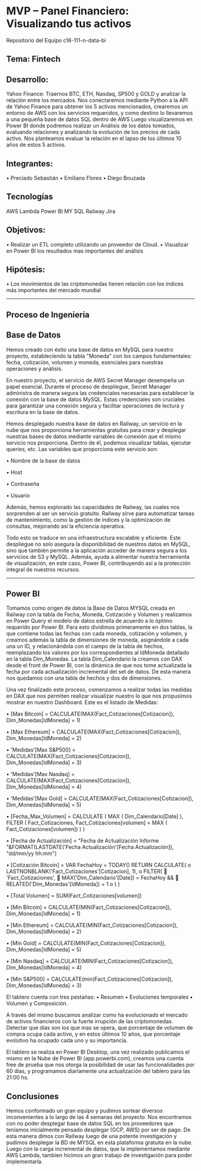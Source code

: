 # MVP – Panel Financiero: Visualizando tus activos
Repositorio del Equipo c16-111-n-data-bi


## Tema: Fintech
## Desarrollo: 
Yahoo Finance: Traernos BTC, ETH, Nasdaq, SP500 y GOLD y analizar la relación entre los mercados.
Nos conectaremos mediante Python a la API de Yahoo Finance para obtener los 5 activos mencionados, crearemos un entorno de AWS con los servicios requeridos, y como destino lo llevaremos a una pequeña base de datos SQL dentro de AWS 
Luego visualizaremos en Power BI donde podremos realizar un Análisis de los datos tomados, evaluando relaciones y analizando la evolución de los precios de cada activo.
Nos planteamos evaluar la relación en el lapso de los últimos 10 años de estos 5 activos.

## Integrantes:
• Preciado Sebastián
• Emiliano Flores
• Diego Bouzada

## Tecnologías
AWS Lambda
Power BI
MY SQL
Railway
Jira

## Objetivos: 
•	Realizar un ETL completo utilizando un proveedor de Cloud. 
•	Visualizar en Power BI los resultados mas importantes del análisis

## Hipótesis:
•	Los movimientos de las criptomonedas tienen relación con los índices más importantes del mercado mundial

------------------------------------------------------

## Proceso de Ingenieria
## Base de Datos

Hemos creado con éxito una base de datos en MySQL para nuestro proyecto, estableciendo la tabla "Moneda" con los campos fundamentales: fecha, cotización, volumen y moneda, esenciales para nuestras operaciones y análisis.

En nuestro proyecto, el servicio de AWS Secret Manager desempeña un papel esencial. Durante el proceso de despliegue, Secret Manager administra de manera segura las credenciales necesarias para establecer la conexión con la base de datos MySQL. Estas credenciales son cruciales para garantizar una conexión segura y facilitar operaciones de lectura y escritura en la base de datos.

Hemos desplegado nuestra base de datos en Railway, un servicio en la nube que nos proporciona herramientas gratuitas para crear y desplegar nuestras bases de datos mediante variables de conexión que el mismo servicio nos proporciona. Dentro de él, podemos visualizar tablas, ejecutar queries, etc. Las variables que proporciona este servicio son:

• Nombre de la base de datos

• Host

• Contraseña

• Usuario

Además, hemos explorado las capacidades de Railway, las cuales nos sorprenden al ser un servicio gratuito. Railway sirve para automatizar tareas de mantenimiento, como la gestión de índices y la optimización de consultas, mejorando así la eficiencia operativa.

Todo esto se traduce en una infraestructura escalable y eficiente. Este despliegue no solo asegura la disponibilidad de nuestros datos en MySQL, sino que también permite a la aplicación acceder de manera segura a los servicios de S3 y MySQL. Además, ayuda a alimentar nuestra herramienta de visualización, en este caso, Power BI, contribuyendo así a la protección integral de nuestros recursos.
_________________________________

## Power BI

Tomamos como origen de datos la Base de Datos MYSQL creada en Railway con la tabla de Fecha, Moneda, Cotización y Volumen y realizamos en Power Query el modelo de datos estrella de acuerdo a lo óptimo requerido por Power BI.
Para esto dividimos primeramente en dos tablas, la que contiene todas las fechas con cada moneda, cotización y volumen, y creamos además la tabla de dimensiones de moneda, asignándole a cada una un ID, y relacionándola con el campo de la tabla de hechos, reemplazando los valores por los correspondientes al IdMoneda detallado en la tabla Dim_Monedas.
La tabla Dim_Calendario la creamos con DAX desde el front de Power BI, con la dinámica de que nos tome actualizada la fecha por cada actualización incremental del set de datos.
De esta manera nos quedamos con una tabla de hechos y dos de dimensiones.

Una vez finalizado este proceso, comenzamos a realizar todas las medidas en DAX que nos permiten realizar visualizar nuestro lo que nos propusimos mostrar en nuestro Dashboard.
Este es el listado de Medidas:

•	[Max Bitcoin] = CALCULATE(MAX(Fact_Cotizaciones[Cotizacion]), Dim_Monedas[IdMoneda] = 1)

•	[Max Ethereum] = CALCULATE(MAX(Fact_Cotizaciones[Cotizacion]), Dim_Monedas[IdMoneda] = 2)

•	'Medidas'[Max S&P500] = CALCULATE(MAX(Fact_Cotizaciones[Cotizacion]), Dim_Monedas[IdMoneda] = 3)

•	'Medidas'[Max Nasdaq] = CALCULATE(MAX(Fact_Cotizaciones[Cotizacion]), Dim_Monedas[IdMoneda] = 4)

•	'Medidas'[Max Gold] = CALCULATE(MAX(Fact_Cotizaciones[Cotizacion]), Dim_Monedas[IdMoneda] = 5)

•	[Fecha_Max_Volumen] = CALCULATE (
MAX ( Dim_Calendario[Date] ),
FILTER ( Fact_Cotizaciones, Fact_Cotizaciones[volumen] = MAX ( Fact_Cotizaciones[volumen]) )
)

•	[Fecha de Actualización] = "Fecha de Actualización Informe "&FORMAT(LASTDATE('Fecha Actualización'[Fecha Actualización]), "dd/mm/yy hh:mm")

•	[Cotización Bitcoin] = VAR FechaHoy = TODAY()
RETURN
CALCULATE(
o	LASTNONBLANK('Fact_Cotizaciones'[Cotizacion], 1),
o	FILTER(
	'Fact_Cotizaciones',
	MAX('Dim_Calendario'[Date]) = FechaHoy &&
	RELATED('Dim_Monedas'[IdMoneda]) = 1
o	)
)

•	[Total Volumen] = SUM(Fact_Cotizaciones[volumen])

•	[Min Bitcoin] = CALCULATE(MIN(Fact_Cotizaciones[Cotizacion]), Dim_Monedas[IdMoneda] = 1)

•	[Min Ethereum] = CALCULATE(MIN(Fact_Cotizaciones[Cotizacion]), Dim_Monedas[IdMoneda] = 2)

•	[Min Gold] = CALCULATE(MIN(Fact_Cotizaciones[Cotizacion]), Dim_Monedas[IdMoneda] = 5)

•	[Min Nasdaq] = CALCULATE(MIN(Fact_Cotizaciones[Cotizacion]), Dim_Monedas[IdMoneda] = 4)

•	[Min S&P500] = CALCULATE(min(Fact_Cotizaciones[Cotizacion]), Dim_Monedas[IdMoneda] = 3)

El tablero cuenta con tres pestañas:
•	Resumen
•	Evoluciones temporales
•	Volumen y Composición.

A través del mismo buscamos analizar como ha evolucionado el mercado de activos financieros con la fuerte irrupción de las criptomonedas. Detectar que días son los que mas se opera, que porcentaje de volumen de compra ocupa cada activo, y en estos últimos 10 años, que porcentaje evolutivo ha ocupado cada uno y su importancia.

El tablero se realiza en Power BI Desktop, una vez realizado publicamos el mismo en la Nube de Power BI (app.powerbi.com), creamos una cuenta free de prueba que nos otorga la posibilidad de usar las funcionalidades por 60 días, y programamos diariamente una actualización del tablero para las 21:00 hs.

## Conclusiones

Hemos conformado un gran equipo y pudimos sortear diversos inconvenientes a lo largo de las 4 semanas del proyecto. Nos encontramos con no poder desplegar base de datos SQL en los proveedores que teníamos inicialmente pensado desplegar (GCP, AWS) por ser de pago. De esta manera dimos con Railway luego de una potente investigación y pudimos desplegar la BD de MYSQL en esta plataforma gratuita en la nube. Luego con la carga incremental de datos, que la implementamos mediante AWS Lambda, tambien hicimos un gran trabajo de investigación para poder implementarla.
